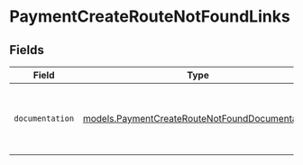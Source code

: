 # PaymentCreateRouteNotFoundLinks


## Fields

| Field                                                                                                  | Type                                                                                                   | Required                                                                                               | Description                                                                                            |
| ------------------------------------------------------------------------------------------------------ | ------------------------------------------------------------------------------------------------------ | ------------------------------------------------------------------------------------------------------ | ------------------------------------------------------------------------------------------------------ |
| `documentation`                                                                                        | [models.PaymentCreateRouteNotFoundDocumentation](../models/paymentcreateroutenotfounddocumentation.md) | :heavy_check_mark:                                                                                     | The URL to the generic Mollie API error handling guide.                                                |